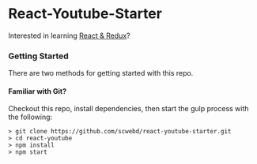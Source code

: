 # React-Youtube-Starter

Interested in learning [React & Redux](https://www.udemy.com/react-redux/)?

### Getting Started

There are two methods for getting started with this repo.

#### Familiar with Git?
Checkout this repo, install dependencies, then start the gulp process with the following:

```
> git clone https://github.com/scwebd/react-youtube-starter.git
> cd react-youtube
> npm install
> npm start
```
